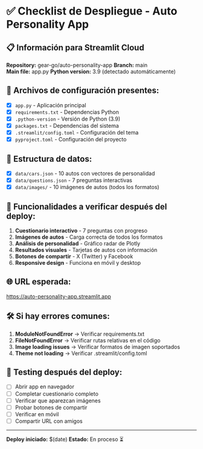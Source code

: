 # ✅ Checklist de Despliegue - Auto Personality App

## 📋 Información para Streamlit Cloud

**Repository:** gear-go/auto-personality-app
**Branch:** main  
**Main file:** app.py
**Python version:** 3.9 (detectado automáticamente)

## 🔧 Archivos de configuración presentes:

- [x] `app.py` - Aplicación principal
- [x] `requirements.txt` - Dependencias Python
- [x] `.python-version` - Versión de Python (3.9)
- [x] `packages.txt` - Dependencias del sistema
- [x] `.streamlit/config.toml` - Configuración del tema
- [x] `pyproject.toml` - Configuración del proyecto

## 📂 Estructura de datos:

- [x] `data/cars.json` - 10 autos con vectores de personalidad
- [x] `data/questions.json` - 7 preguntas interactivas
- [x] `data/images/` - 10 imágenes de autos (todos los formatos)

## 🎯 Funcionalidades a verificar después del deploy:

1. **Cuestionario interactivo** - 7 preguntas con progreso
2. **Imágenes de autos** - Carga correcta de todos los formatos
3. **Análisis de personalidad** - Gráfico radar de Plotly
4. **Resultados visuales** - Tarjetas de autos con información
5. **Botones de compartir** - X (Twitter) y Facebook
6. **Responsive design** - Funciona en móvil y desktop

## 🌐 URL esperada:
https://auto-personality-app.streamlit.app

## 🛠️ Si hay errores comunes:

1. **ModuleNotFoundError** → Verificar requirements.txt
2. **FileNotFoundError** → Verificar rutas relativas en el código
3. **Image loading issues** → Verificar formatos de imagen soportados
4. **Theme not loading** → Verificar .streamlit/config.toml

## 📱 Testing después del deploy:

- [ ] Abrir app en navegador
- [ ] Completar cuestionario completo
- [ ] Verificar que aparezcan imágenes
- [ ] Probar botones de compartir
- [ ] Verificar en móvil
- [ ] Compartir URL con amigos

---
**Deploy iniciado:** $(date)
**Estado:** En proceso ⏳
